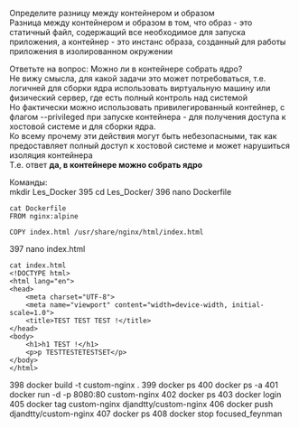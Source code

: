 Определите разницу между контейнером и образом  
Разница между контейнером и образом в том, что образ - это статичный файл, содержащий все необходимое для запуска приложения, а контейнер - это инстанс образа, созданный для работы приложения в изолированном окружении  

Ответьте на вопрос: Можно ли в контейнере собрать ядро?  
Не вижу смысла, для какой задачи это может потребоваться, т.е. логичней для сборки ядра использовать виртуальную машину или физический сервер, где есть полный контроль над системой  
Но фактически можно использовать привилегированный контейнер, с флагом --privileged при запуске контейнера - для получения доступа к хостовой системе и для сборки ядра.  
Ко всему прочему эти действия могут быть небезопасными, так как предоставляет полный доступ к хостовой системе и может нарушиться изоляция контейнера  
Т.е. ответ **да, в контейнере можно собрать ядро**  
  
Команды:  
mkdir Les_Docker
  395  cd Les_Docker/
  396  nano Dockerfile
```
cat Dockerfile
FROM nginx:alpine

COPY index.html /usr/share/nginx/html/index.html
```
  397  nano index.html
```
cat index.html
<!DOCTYPE html>
<html lang="en">
<head>
    <meta charset="UTF-8">
    <meta name="viewport" content="width=device-width, initial-scale=1.0">
    <title>TEST TEST TEST !</title>
</head>
<body>
    <h1>h1 TEST !</h1>
    <p>p TESTTESTETESTSET</p>
</body>
</html>
```
  398  docker build -t custom-nginx .
  399  docker ps
  400  docker ps -a
  401  docker run -d -p 8080:80 custom-nginx
  402  docker ps
  403  docker login
  405  docker tag custom-nginx djandtty/custom-nginx
  406  docker push djandtty/custom-nginx
  407  docker ps
  408  docker stop focused_feynman

